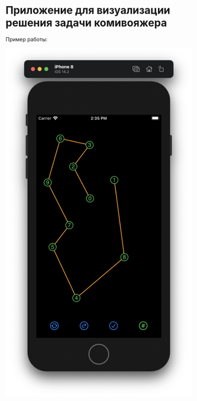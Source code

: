 # Приложение для визуализации решения задачи комивояжера

Пример работы:

![Пример работы приложения](resources/example.png)